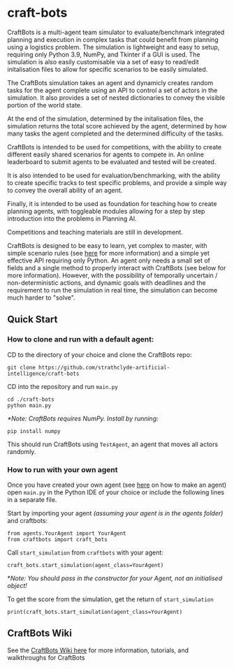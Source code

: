 # craft-bots
CraftBots is a multi-agent team simulator to evaluate/benchmark integrated planning and execution in complex tasks that could benefit from planning using a logistics problem. The simulation is lightweight and easy to setup, requiring only Python 3.9, NumPy, and Tkinter if a GUI is used. The simulation is also easily customisable via a set of easy to read/edit initalisation files to allow for specific scenarios to be easily simulated. 

The CraftBots simulation takes an agent and dynamicly creates random tasks for the agent complete using an API to control a set of actors in the simulation. It also provides a set of nested dictionaries to convey the visible portion of the world state. 

At the end of the simulation, determined by the initalisation files, the simulation returns the total score achieved by the agent, determined by how many tasks the agent completed and the determined difficulty of the tasks.

CraftBots is intended to be used for competitions, with the ability to create different easily shared scenarios for agents to compete in. An online leaderboard to submit agents to be evaluated and tested will be created. 

It is also intended to be used for evaluation/benchmarking, with the ability to create specific tracks to test specific problems, and provide a simple way to convey the overall ability of an agent.

Finally, it is intended to be used as foundation for teaching how to create planning agents, with toggleable modules allowing for a step by step introduction into the problems in Planning AI.

Competitions and teaching materials are still in development.

CraftBots is designed to be easy to learn, yet complex to master, with simple scenario rules (see [here](https://github.com/strathclyde-artificial-intelligence/craft-bots/wiki/Craft-Bots-Rules) for more information) and a simple yet effective API requiring only Python. An agent only needs a small set of fields and a single method to properly interact with CraftBots (see below for more information). However, with the possibility of temporally uncertain / non-deterministic actions, and dynamic goals with deadlines and the requirement to run the simulation in real time, the simulation can become much harder to "solve".

## Quick Start

### How to clone and run with a default agent:

CD to the directory of your choice and clone the CraftBots repo:

    git clone https://github.com/strathclyde-artificial-intelligence/craft-bots

CD into the repository and run `main.py`

    cd ./craft-bots
    python main.py

_*Note: CraftBots requires NumPy. Install by running:_

    pip install numpy

This should run CraftBots using `TestAgent`, an agent that moves all actors randomly. 


### How to run with your own agent

Once you have created your own agent (see [here](Creating-an-Agent) on how to make an agent) open `main.py` in the Python IDE of your choice or include the following lines in a separate file.

Start by importing your agent _(assuming your agent is in the agents folder)_ and craftbots:

    from agents.YourAgent import YourAgent
    from craftbots import craft_bots

Call `start_simulation` from `craftbots` with your agent:

    craft_bots.start_simulation(agent_class=YourAgent)

*_Note: You should pass in the constructor for your Agent, not an initialised object!_

To get the score from the simulation, get the return of `start_simulation`
    
    print(craft_bots.start_simulation(agent_class=YourAgent)
    
## CraftBots Wiki
See the [CraftBots Wiki here](https://github.com/strathclyde-artificial-intelligence/craft-bots/wiki) for more information, tutorials, and walkthroughs for CraftBots
